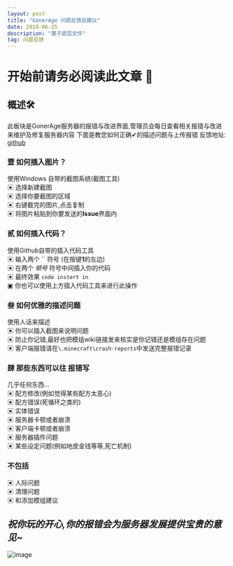 ```yaml
---
layout: post
title: "GonerAge 问题反馈及建议"
date: 2019-06-25
description: "置于底层文件"
tag: 问题反馈
---   
```

# 开始前请务必阅读此文章 📕  
## 概述🛠
此板块是GonerAge服务器的报错与改进界面,管理员会每日查看相关报错与改进来维护及修复服务器内容
下面是教您如何正确✔的描述问题与上传报错
反馈地址: [github](https://github.com/Caishangqi/GonerAge/issues)


### **壹 如何插入图片？**
使用Windows 自带的截图系统(截图工具)  
▣ 选择新建截图  
▣ 选择你要截图的区域  
▣ 右键截完的图片,点击复制  
▣ 将图片粘贴到你要发送的**Issue**界面内  

### **贰 如何插入代码？**
使用Github自带的插入代码工具  
▣ 输入两个 `` 符号 (在按键**1**的左边)  
▣ 在两个 _顿号_ 符号中间插入你的代码  
▣ 最终效果 `code instert in`  
▣ 你也可以使用上方插入代码工具来进行此操作  

### **叁 如何优雅的描述问题**
使用人话来描述  
▣ 你可以插入截图来说明问题  
▣ 防止你记错,最好也把模组wiki链接发来核实是你记错还是模组存在问题  
▣ 客户端报错请在`\.minecraft\crash-reports`中发送完整报错记录  

### **肆 那些东西可以往 报错写**
几乎任何东西...  
▣ 配方修改(例如觉得某些配方太恶心)  
▣ 配方错误(死循环之类的)  
▣ 实体错误  
▣ 服务器卡顿或者崩溃  
▣ 客户端卡顿或者崩溃  
▣ 服务器插件问题  
▣ 某些设定问题(例如地皮金钱等等,死亡机制)  

### **不包括**
▣ 人际问题  
▣ 清理问题  
▣ 和添加模组建议  

## _祝你玩的开心,你的报错会为服务器发展提供宝贵的意见~_

![image](https://user-images.githubusercontent.com/39553613/84709505-22224000-af17-11ea-8ac8-f8e5f0d25b9c.png)
